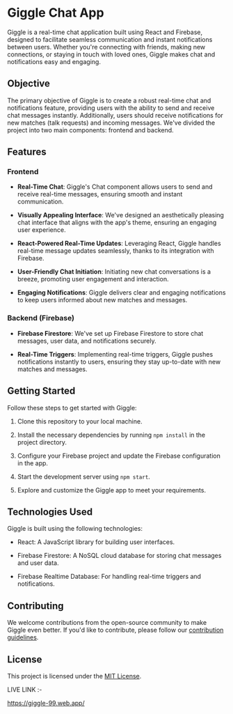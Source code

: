 # Giggle Chat App

Giggle is a real-time chat application built using React and Firebase, designed to facilitate seamless communication and instant notifications between users. Whether you're connecting with friends, making new connections, or staying in touch with loved ones, Giggle makes chat and notifications easy and engaging.

## Objective

The primary objective of Giggle is to create a robust real-time chat and notifications feature, providing users with the ability to send and receive chat messages instantly. Additionally, users should receive notifications for new matches (talk requests) and incoming messages. We've divided the project into two main components: frontend and backend.

## Features

### Frontend

- **Real-Time Chat**: Giggle's Chat component allows users to send and receive real-time messages, ensuring smooth and instant communication.

- **Visually Appealing Interface**: We've designed an aesthetically pleasing chat interface that aligns with the app's theme, ensuring an engaging user experience.

- **React-Powered Real-Time Updates**: Leveraging React, Giggle handles real-time message updates seamlessly, thanks to its integration with Firebase.

- **User-Friendly Chat Initiation**: Initiating new chat conversations is a breeze, promoting user engagement and interaction.

- **Engaging Notifications**: Giggle delivers clear and engaging notifications to keep users informed about new matches and messages.

### Backend (Firebase)

- **Firebase Firestore**: We've set up Firebase Firestore to store chat messages, user data, and notifications securely.

- **Real-Time Triggers**: Implementing real-time triggers, Giggle pushes notifications instantly to users, ensuring they stay up-to-date with new matches and messages.

## Getting Started

Follow these steps to get started with Giggle:

1. Clone this repository to your local machine.

2. Install the necessary dependencies by running `npm install` in the project directory.

3. Configure your Firebase project and update the Firebase configuration in the app.

4. Start the development server using `npm start`.

5. Explore and customize the Giggle app to meet your requirements.

## Technologies Used

Giggle is built using the following technologies:

- React: A JavaScript library for building user interfaces.

- Firebase Firestore: A NoSQL cloud database for storing chat messages and user data.

- Firebase Realtime Database: For handling real-time triggers and notifications.


## Contributing

We welcome contributions from the open-source community to make Giggle even better. If you'd like to contribute, please follow our [contribution guidelines](CONTRIBUTING.md).

## License

This project is licensed under the [MIT License](LICENSE).


LIVE LINK :-

https://giggle-99.web.app/
